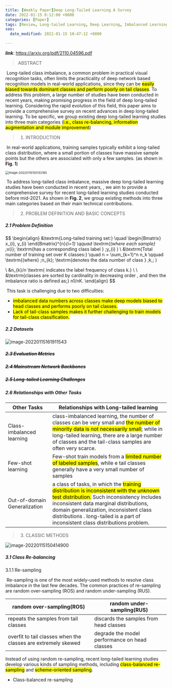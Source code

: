 ```yaml
---
title: [Weekly Paper]Deep Long-Tailed Learning A Survey
date: 2022-01-15 8:12:00 +0800
categories: [Paper]
tags: [Review, Long-tailed Learning, Deep Learning, Imbalanced Learning, Re-sampling]
seo:
  date_modified: 2022-01-15 10:47:12 +0800

---
```


***link***: https://arxiv.org/pdf/2110.04596.pdf



> ABSTRACT

​		Long-tailed class imbalance, a common problem in practical visual recognition tasks, often limits the practicality of deep network based recognition models in real-world applications, since they can be <mark>easily biased towards dominant classes and perform poorly on tail classes</mark>. To address this problem, a large number of studies have been conducted in recent years, making promising progress in the field of deep long-tailed learning. Considering the rapid evolution of this field, this paper aims to provide a comprehensive survey on recent advances in deep long-tailed learning. To be specific, we group existing deep long-tailed learning studies into three main categories (<mark>i.e., class re-balancing, information augmentation and module improvement</mark>)



> 1. INTRODUCTION

​		In real-world applications, training samples typically exhibit a long-tailed class distribution, where a small portion of classes have massive sample points but the others are associated with only a few samples. (as shown in **Fig. 1**)

<img src="/home/whyk/snap/typora/46/.config/Typora/typora-user-images/image-20220115150132185.png" alt="image-20220115150132185" style="zoom:67%;" />

​		To address long-tailed class imbalance, massive deep long-tailed learning studies have been conducted in recent years, , we aim to provide a comprehensive survey for recent long-tailed learning studies conducted before mid-2021. As shown in **Fig. 2**, we group existing methods into three main categories based on their main technical contributions.



> 2. PROBLEM DEFINITION AND BASIC CONCEPTS

##### 2.1 Problem Definition

$$
\begin{align}
&\textrm{Long-tailed training set:}
\quad
\begin{Bmatrix}
x_{i}, y_{i}
\end{Bmatrix}^{n}_{i=1}
\qquad
\textrm{(where each sample}
\;x_{i}\;
\textrm{has a corresponding class label }
\;y_{i}
)
\\
&\textrm{Total number of training
set over K classes:}
\quad
n = \sum_{k=1}^n n_k
\qquad
\textrm{(where}
\;n_{k}\;
\textrm{denotes the data
number of class  }
\;k,\; )

\\
&n_{k}/n
\textrm{ indicates the label frequency of class k.}
\\
\\
&\textrm{classes are sorted by cardinality in
decreasing order ,
and then the imbalance ratio is defined as\;}
n1/nK.
\end{align}
$$

​		This task is challenging due to two difficulties:

- <mark>imbalanced data numbers across classes make deep models biased to head classes and performs poorly on tail classes.</mark>
- <mark>Lack of tail-class samples makes it further challenging to train models for tail-class classification. </mark>

##### 2.2 Datasets

<img src="/home/whyk/snap/typora/46/.config/Typora/typora-user-images/image-20220115161911543.png" alt="image-20220115161911543"  />

##### <del>2.3 Evaluation Metrics </del>

##### <del>2.4 Mainstream Network Backbones</del>

##### <del>2.5 Long-tailed Learning Challenges</del>

##### 2.6 Relationships with Other Tasks     

| Other Tasks                  | Relationships with Long-tailed learning                      |
| ---------------------------- | ------------------------------------------------------------ |
| Class-imbalanced learning    | class-imbalanced learning, the number of classes can be very small and <mark>the number of minority data is not necessarily small</mark>; while in long-tailed learning, there are a large number of classes and the tail-class samples are often very scarce. |
| Few-shot learning            | Few-shot train models from a <mark>limited number of labeled samples</mark>, while e tail classes generally have a very small number of samples |
| Out-of-domain Generalization | a class of tasks, in which the <mark>training distribution is inconsistent with the unknown test distribution.</mark> Such inconsistency includes inconsistent data marginal distributions, domain generalization, inconsistent class distributions . long-tailed is a part of inconsistent class distributions problem. |

> 3. CLASSIC METHODS

![image-20220115150414900](/home/whyk/snap/typora/46/.config/Typora/typora-user-images/image-20220115150414900.png)

##### 3.1 Class Re-balancing

3.1.1 Re-sampling

​		Re-sampling is one of the most widely-used methods to resolve class imbalance in the last few decades. The common practices of re-sampling are random over-sampling (ROS) and random under-sampling (RUS). 

| random over-sampling(ROS)                                    | random under-sampling(RUS)                    |
| ------------------------------------------------------------ | --------------------------------------------- |
| repeats the samples from tail classes                        | discards the samples from head classes        |
| overfit to tail classes when the classes are extremely skewed | degrade the model performance on head classes |

Instead of using random re-sampling, recent long-tailed learning studies develop various kinds of sampling methods, including <mark>class-balanced re-sampling</mark> and <mark>scheme-oriented sampling</mark>.

- Class-balanced re-sampling

  



























